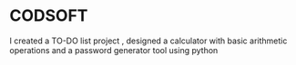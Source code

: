 # CODSOFT
I created a TO-DO list project , designed a calculator with basic arithmetic operations and a password generator tool using python
